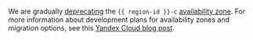 We are gradually [deprecating](../../overview/concepts/ru-central1-c-deprecation.md) the `{{ region-id }}-c` [availability zone](../../overview/concepts/geo-scope.md). For more information about development plans for availability zones and migration options, see this [Yandex Cloud blog post](/blog/posts/2022/03/az-deprecation-notice).